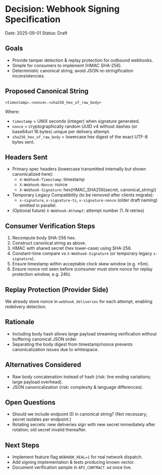 # Decision: Webhook Signing Specification

Date: 2025-09-01
Status: Draft

## Goals
- Provide tamper detection & replay protection for outbound webhooks.
- Simple for consumers to implement (HMAC SHA-256).
- Deterministic canonical string; avoid JSON re-stringification inconsistencies.

## Proposed Canonical String
```
<timestamp>.<nonce>.<sha256_hex_of_raw_body>
```
Where:
- `timestamp` = UNIX seconds (integer) when signature generated.
- `nonce` = cryptographically random UUID v4 without dashes (or base64url 16 bytes) unique per delivery attempt.
- `sha256_hex_of_raw_body` = lowercase hex digest of the exact UTF-8 bytes sent.

## Headers Sent
- Primary spec headers (lowercase transmitted internally but shown canonicalized here):
	- `X-Webhook-Timestamp`: timestamp
	- `X-Webhook-Nonce`: nonce
	- `X-Webhook-Signature`: hex(HMAC_SHA256(secret, canonical_string))
- Temporary Legacy Compatibility (to be removed after clients migrate):
	- `x-signature`, `x-signature-ts`, `x-signature-nonce` (older draft naming) emitted in parallel.
- (Optional future) `X-Webhook-Attempt`: attempt number (1..N retries)

## Consumer Verification Steps
1. Recompute body SHA-256 hex.
2. Construct canonical string as above.
3. HMAC with shared secret (hex lower-case) using SHA-256.
4. Constant-time compare vs `X-Webhook-Signature` (or temporary legacy `x-signature`).
5. Ensure timestamp within acceptable clock skew window (e.g. ±5m).
6. Ensure nonce not seen before (consumer must store nonce for replay protection window, e.g. 24h).

## Replay Protection (Provider Side)
We already store nonce in `webhook_deliveries` for each attempt, enabling redelivery detection.

## Rationale
- Including body hash allows large payload streaming verification without buffering canonical JSON order.
- Separating the body digest from timestamp/nonce prevents canonicalization issues due to whitespace.

## Alternatives Considered
- Raw body concatenation instead of hash (risk: line ending variations; large payload overhead).
- JSON canonicalization (risk: complexity & language differences).

## Open Questions
- Should we include endpoint ID in canonical string? (Not necessary; secret isolates per endpoint.)
- Rotating secrets: new deliveries sign with new secret immediately after rotation; old secret invalid thereafter.

## Next Steps
- Implement feature flag `WEBHOOK_REAL=1` for real network dispatch.
- Add signing implementation & tests producing known vector.
- Document verification sample in `API_CONTRACT.md` once live.

